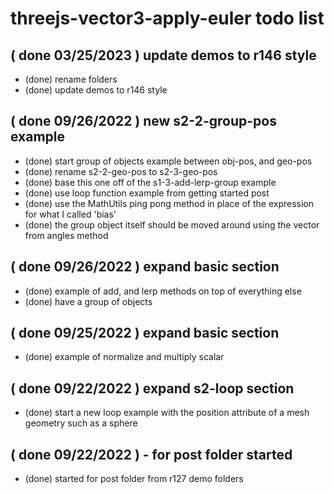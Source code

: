 # threejs-vector3-apply-euler todo list

<!-- DONE -->

## ( done 03/25/2023 ) update demos to r146 style
* (done) rename folders
* (done) update demos to r146 style

## ( done 09/26/2022 ) new s2-2-group-pos example
* (done) start group of objects example between obj-pos, and geo-pos
* (done) rename s2-2-geo-pos to s2-3-geo-pos
* (done) base this one off of the s1-3-add-lerp-group example
* (done) use loop function example from getting started post
* (done) use the MathUtils ping pong method in place of the expression for what I called 'bias'
* (done) the group object itself should be moved around using the vector from angles method

## ( done 09/26/2022 ) expand basic section
* (done) example of add, and lerp methods on top of everything else
* (done) have a group of objects

## ( done 09/25/2022 ) expand basic section
* (done) example of normalize and multiply scalar

## ( done 09/22/2022 ) expand s2-loop section
* (done) start a new loop example with the position attribute of a mesh geometry such as a sphere

## ( done 09/22/2022 ) - for post folder started
* (done) started for post folder from r127 demo folders

